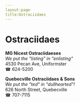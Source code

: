```yaml
---
layout:page
title:Ostraciidaes
---
```

# Ostraciidaes

**MG Nicest Ostraciidaeses**  
_We put the "listing" in "enlisting"_  
4530 Pecan Ave, Uniformster  
☎ 624-5200



**Quebecville Ostraciidaes & Sons**  
_We put the "ted" in "dullhearted"!_  
626 North Street, Quebecville  
☎ 707-7115




